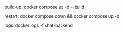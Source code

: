 build-up:
	docker compose up -d --build

restart:
	docker compose down && docker compose up -d

logs:
	docker logs -f chat-backend